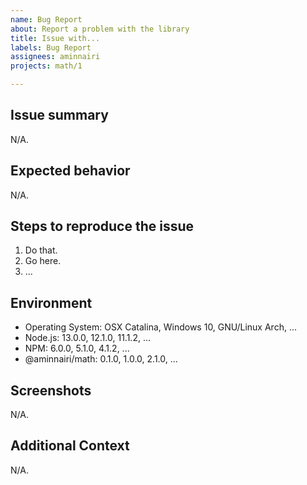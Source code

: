 ```yaml
---
name: Bug Report
about: Report a problem with the library
title: Issue with...
labels: Bug Report
assignees: aminnairi
projects: math/1

---
```


## Issue summary

N/A.

## Expected behavior

N/A.

## Steps to reproduce the issue

1. Do that.
2. Go here.
3. ...

## Environment
- Operating System: OSX Catalina, Windows 10, GNU/Linux Arch, ...
- Node.js: 13.0.0, 12.1.0, 11.1.2, ...
- NPM: 6.0.0, 5.1.0, 4.1.2, ...
- @aminnairi/math: 0.1.0, 1.0.0, 2.1.0, ...

## Screenshots

N/A.

## Additional Context

N/A.
